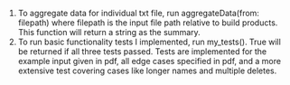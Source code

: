 1. To aggregate data for individual txt file, run aggregateData(from: filepath) where filepath is the input file path relative to build products. This function will return a string as the summary.
2. To run basic functionality tests I implemented, run my_tests(). True will be returned if all three tests passed. Tests are implemented for the example input given in pdf, all edge cases specified in pdf, and a more extensive test covering cases like longer names and multiple deletes.
